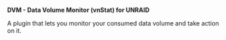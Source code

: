 **DVM - Data Volume Monitor (vnStat) for UNRAID**

A plugin that lets you monitor your consumed data volume and take action on it.
